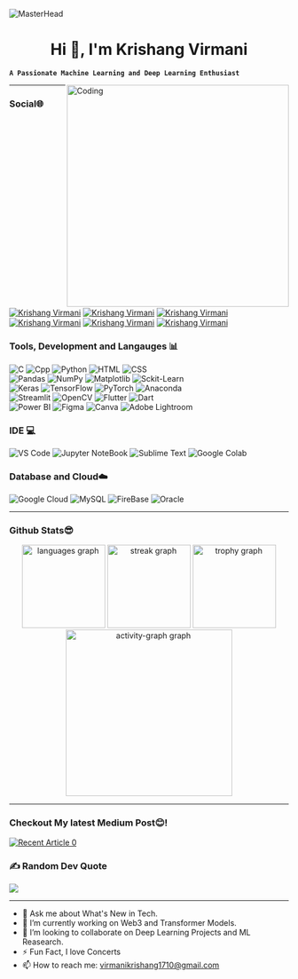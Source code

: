 ![MasterHead](https://img.freepik.com/premium-vector/mix-race-web-developers-creating-program-code-development-software-programming-concept-portrait-copy-space_48369-33953.jpg?w=1060)
<h1 align="center">Hi 👋, I'm Krishang Virmani </h1>


**`A Passionate Machine Learning and Deep Learning Enthusiast`**

<img align="right" alt="Coding" width="400" src="https://assets.holopin.io/eyJidWNrZXQiOiJob2xvcGluLWFzc2V0cyIsImtleSI6ImFzc2V0cy9jbG45ZG0zenQxNjQxNzBnazVpZjVnZ2p2YSIsImVkaXRzIjp7InJvdGF0ZSI6bnVsbH19">

---


### Social🌐
<p aligh="left">
<a href="https://www.linkedin.com/in/krishangvirmani/" target="blank"><img align="center" src="https://img.shields.io/badge/LinkedIn-0077B5?style=for-the-badge&logo=linkedin&logoColor=white" alt="Krishang Virmani" /></a>
<a href="https://stackoverflow.com/users/23311149/krishang-virmani" target="blank"><img align="center" src="https://img.shields.io/badge/Stack_Overflow-FE7A16?style=for-the-badge&logo=stack-overflow&logoColor=white" alt="Krishang Virmani" /></a>
<a href="https://www.kaggle.com/krishangvirmani" target="blank"><img align="center" src="https://img.shields.io/badge/Kaggle-20BEFF?style=for-the-badge&logo=Kaggle&logoColor=white" alt="Krishang Virmani" /></a>
<br>
<a href="" target="blank"><img align="center" src="https://img.shields.io/badge/-LeetCode-FFA116?style=for-the-badge&logo=LeetCode&logoColor=black" alt="Krishang Virmani" /></a>
<a href="https://twitter.com/VirmaniKrishang" target="blank"><img align="center" src="https://img.shields.io/badge/Twitter-1DA1F2?style=for-the-badge&logo=twitter&logoColor=white" alt="Krishang Virmani" /></a>
<a href="https://medium.com/@virmanikrishang1710" target="blank"><img align="center" src="https://img.shields.io/badge/Medium-12100E?style=for-the-badge&logo=medium&logoColor=white" alt="Krishang Virmani" /></a>
</p>




### Tools, Development and Langauges 📊
<p align="left">
  <img alt="C" src="https://img.shields.io/badge/c-%2300599C.svg?style=for-the-badge&logo=c&logoColor=white"/> 
  <img alt="Cpp" src="https://img.shields.io/badge/c++-%2300599C.svg?style=for-the-badge&logo=c%2B%2B&logoColor=white"/>
  <img alt="Python" src="https://img.shields.io/badge/python-3670A0?style=for-the-badge&logo=python&logoColor=ffdd54"/> 
  <img alt="HTML" src="https://img.shields.io/badge/html5-%23E34F26.svg?style=for-the-badge&logo=html5&logoColor=white"/>   
  <img alt="CSS" src="https://img.shields.io/badge/css3-%231572B6.svg?style=for-the-badge&logo=css3&logoColor=white"/>   
  <br>
  <img alt="Pandas" src="https://img.shields.io/badge/pandas-%23150458.svg?style=for-the-badge&logo=pandas&logoColor=white" />
  <img alt="NumPy" src="https://img.shields.io/badge/numpy-%23013243.svg?style=for-the-badge&logo=numpy&logoColor=white" />
  <img alt="Matplotlib" src="https://img.shields.io/badge/Matplotlib-%23ffffff.svg?style=for-the-badge&logo=Matplotlib&logoColor=black"/>   
  <img alt="Sckit-Learn" src="https://img.shields.io/badge/scikit--learn-%23F7931E.svg?style=for-the-badge&logo=scikit-learn&logoColor=white"/>   
  <br>
  <img alt="Keras" src="https://img.shields.io/badge/Keras-%23D00000.svg?style=for-the-badge&logo=Keras&logoColor=white"/>
  <img alt="TensorFlow" src="https://img.shields.io/badge/TensorFlow-%23FF6F00.svg?style=for-the-badge&logo=TensorFlow&logoColor=white" />
  <img alt="PyTorch" src="https://img.shields.io/badge/PyTorch-%23EE4C2C.svg?style=for-the-badge&logo=PyTorch&logoColor=white" />
  <img alt="Anaconda" src="https://img.shields.io/badge/Anaconda-%2344A833.svg?style=for-the-badge&logo=anaconda&logoColor=white"/>  
  <br>
  <img alt="Streamlit" src="https://img.shields.io/badge/Streamlit-FF4B4B?style=for-the-badge&logo=Streamlit&logoColor=white"/> 
  <img alt="OpenCV" src="https://img.shields.io/badge/opencv-%23white.svg?style=for-the-badge&logo=opencv&logoColor=white">
  <img alt="Flutter" src="https://img.shields.io/badge/Flutter-%2302569B.svg?style=for-the-badge&logo=Flutter&logoColor=white">
  <img alt="Dart" src="https://img.shields.io/badge/dart-%230175C2.svg?style=for-the-badge&logo=dart&logoColor=white">
  <br>
  <img alt="Power BI" src="https://img.shields.io/badge/PowerBI-F2C811?style=for-the-badge&logo=Power%20BI&logoColor=white">
  <img alt="Figma" src="https://img.shields.io/badge/figma-%23F24E1E.svg?style=for-the-badge&logo=figma&logoColor=white">
  <img alt="Canva" src="https://img.shields.io/badge/Canva-%2300C4CC.svg?style=for-the-badge&logo=Canva&logoColor=white">
  <img alt="Adobe Lightroom" src="https://img.shields.io/badge/Adobe%20Lightroom-31A8FF.svg?style=for-the-badge&logo=Adobe%20Lightroom&logoColor=white">
</p>


### IDE 💻
<p align="left">
    <img alt="VS Code" src="https://img.shields.io/badge/Visual%20Studio%20Code-0078d7.svg?style=for-the-badge&logo=visual-studio-code&logoColor=white"/>
    <img alt="Jupyter NoteBook" src="https://img.shields.io/badge/jupyter-%23FA0F00.svg?style=for-the-badge&logo=jupyter&logoColor=white"/>   
    <img alt="Sublime Text" src="https://img.shields.io/badge/sublime_text-%23575757.svg?style=for-the-badge&logo=sublime-text&logoColor=important"/>   
    <img alt="Google Colab" src="https://img.shields.io/badge/Colab-F9AB00?style=for-the-badge&logo=googlecolab&color=525252"/>   
</p>


### Database and Cloud☁️
<p align="left">
    <img alt="Google Cloud" src="https://img.shields.io/badge/Google_Cloud-4285F4?style=for-the-badge&logo=google-cloud&logoColor=white" />
    <img alt="MySQL" src="https://img.shields.io/badge/MySQL-00000F?style=for-the-badge&logo=mysql&logoColor=white"/>
    <img alt="FireBase" src="https://img.shields.io/badge/firebase-%23039BE5.svg?style=for-the-badge&logo=firebase">
    <img alt="Oracle" src="https://img.shields.io/badge/Oracle-F80000?style=for-the-badge&logo=oracle&logoColor=white">
  




---



### Github Stats😎
<div align="center">
  <img src="https://github-readme-stats.vercel.app/api/top-langs?username=krishangmain&locale=en&hide_title=false&layout=compact&card_width=320&langs_count=6&theme=dracula&hide_border=false&order=2" height="150" alt="languages graph"  />
  <img src="https://streak-stats.demolab.com?user=krishangmain&locale=en&mode=daily&theme=dracula&hide_border=false&border_radius=5&order=3" height="150" alt="streak graph"  />
  <img src="https://github-profile-trophy.vercel.app?username=krishangmain&theme=dracula&column=-1&row=1&margin-w=8&margin-h=8&no-bg=false&no-frame=false&order=4" height="150" alt="trophy graph"  />
  <img src="https://github-readme-activity-graph.vercel.app/graph?username=krishangmain&radius=16&theme=react&area=true&order=5" height="300" alt="activity-graph graph"  />
</div>


---



### Checkout My latest Medium Post😊!
<p align="centre">
<a target="_blank" href="https://github-readme-medium-recent-article.vercel.app/medium/@virmanikrishang1710/0"><img src="https://github-readme-medium-recent-article.vercel.app/medium/@virmanikrishang1710/0" alt="Recent Article 0"> 
</a>

### ✍️ Random Dev Quote
![](https://quotes-github-readme.vercel.app/api?type=horizontal&theme=radical)







---





- 💬 Ask me about What's New in Tech.
- 🔭 I’m currently working on Web3 and Transformer Models. 
- 👯 I’m looking to collaborate on Deep Learning Projects and ML Reasearch.
- ⚡ Fun Fact, I love Concerts
- 📫 How to reach me:  <a href="virmanikrishang1710+github@gmail.com">virmanikrishang1710@gmail.com</a>




